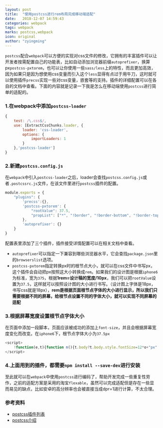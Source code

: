 ```yaml
---
layout: post
title:  "使用postcss进行rem布局完成移动端适配"
date:   2018-12-07 14:59:43
categories: webpack
tags: webpack
marks: postcss,webpack
icon: original
author: "zyingming"
---
```

`postcss`配合`webpack`可以方便的实现对css文件的修改，它拥有的丰富插件可以让开发者按需配置自己的功能表，比如自动添加浏览器前缀`autoprefixer`，换算px`postcss-pxtorem`，也可以让你使用一些`sass/less`上的特性，而且更加高效，因为如果只是因为想使用css变量而引入这个`less`显得有点过于用牛刀，这时就可以使用插件`precss`实现一些对css变量，嵌套等的支持。插件的详细配置可以在各自的文档中查看。下面的内容就是记录一下我是怎么在移动端使用`postcss`进行简单的适配的。
### 1.在webpack中添加`postcss-loader`

```javascript
{
	test: /\.css$/,
	use: [ExtractCssChunks.loader, {
		loader: 'css-loader',
		options: {
			importLoaders: 1
		}
	},'postcss-loader']
}
```

### 2.新建`postcss.config.js`
在`webpack`中引入`postcss-loader`之后，loader会查找`postcss.config.js`或者`.postcssrc.js`文件，在该文件里进行`postcss`插件的配置。

```javascript
module.exports = {
	"plugins": {
		'precss':{},
		'postcss-pxtorem': {
			"rootValue": 37.5,
			"propList": ["*", "!border", "!border-bottom", "!border-top", "!border-left", "!border-right"]
		},
		'autoprefixer': {}
	}
}
```
配置表里添加了三个插件，插件接受详情配置可以在相关文档中查看。
- `autoprefixer`可以指定一下兼容到哪些浏览器水平，它会查找`package.json`里的`browserslist`选项。
- `postcss-pxtorem`指定转换px时的根节点大小，就可以在css文件中书写px，这个插件会自动把px按照这大小转换成`rem`。如果我们的设计图是根据`iphone6`为标准，宽为`375`，根据**1rem=设计稿的宽度/10px**，我们可以把`rootValue`设置为`37.5`，这样就可以按照设计图的大小进行书写。（设计图上字体是18px，书写css就是18px），**rem是根据页面根节点字体的大小进行显示，所以我们只需要根据不同的屏幕，给根节点设置不同的字体大小，就可以实现不同屏幕的适配**

### 3.根据屏幕宽度设置根节点字体大小
在页面中添加一段脚本，页面应该被成功的添加上`font-size`，并且会根据屏幕宽度变化而改变。在`iphone6`下，根节点字体大小为`37.5px`

```javascript
<script>
    !function(e,t){function n(){t.body?t.body.style.fontSize=12*o+"px":t.addEventListener("DOMContentLoaded",n)}function d(){var e=i.clientWidth/10;i.style.fontSize=e+"px"}var i=t.documentElement,o=e.devicePixelRatio||1;if(n(),d(),e.addEventListener("resize",d),e.addEventListener("pageshow",function(e){e.persisted&&d()}),o>=2){var a=t.createElement("body"),s=t.createElement("div");s.style.border=".5px solid transparent",a.appendChild(s),i.appendChild(a),1===s.offsetHeight&&i.classList.add("hairlines"),i.removeChild(a)}}(window,document);
</script>
```

### 4.上面用到的插件，都需要`npm install --save-dev`进行安装

至此就可以在`webpack`中使用`postcss`进行编码了，帮助开发完成一些重复性劳作，之前的适配方案是采用的淘宝`flexable`，虽然可以完成适配但是存在一些显而易见的缺点，比如安卓的高分辨率也会被直接当成dpr=1进行计算，不太合理。

### 参考资料
- [postcss插件列表](https://github.com/postcss/postcss/blob/master/docs/plugins.md)
- [postcss介绍](https://github.com/postcss/postcss/blob/HEAD/README-cn.md)